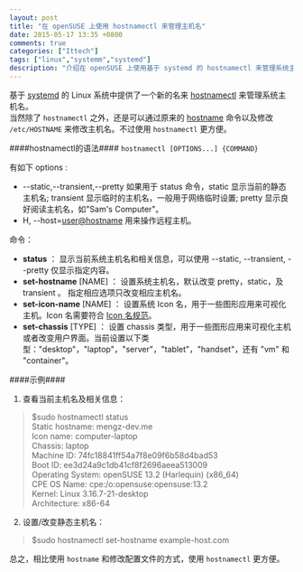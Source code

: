 ```yaml
---
layout: post
title: "在 openSUSE 上使用 hostnamectl 来管理主机名"
date: 2015-05-17 13:35 +0800
comments: true
categories: ["Ittech"]
tags: ["linux","systemm","systemd"]
description: "介绍在 openSUSE 上使用基于 systemd 的 hostnamectl 来管理系统主机名"
---
```


基于 [systemd](link_wiki_systemd) 的 Linux 系统中提供了一个新的名来 [hostnamectl](link_man_hnc) 来管理系统主机名。  
当然除了 `hostnamectl` 之外，还是可以通过原来的 [hostname](link_man_hostname) 命令以及修改 `/etc/HOSTNAME` 来修改主机名。不过使用 `hostnamectl` 更方便。  
<!-- more -->

####hostnamectl的语法####
`hostnamectl [OPTIONS...] {COMMAND}`  

有如下 options :  
- --static,--transient,--pretty 如果用于 status 命令，static 显示当前的静态主机名; transient 显示临时的主机名，一般用于网络临时设置; pretty 显示良好阅读主机名，如"Sam's Computer"。  
- H, --host=<user@hostname> 用来操作远程主机。  
  
命令：  
- **status** ： 显示当前系统主机名和相关信息，可以使用 --static, --transient, --pretty 仅显示指定内容。  
- **set-hostname** [NAME] ： 设置系统主机名，默认改变 pretty，static，及 transient 。 指定相应选项只改变相应主机名。  
- **set-icon-name** [NAME] ： 设置系统 Icon 名，用于一些图形应用来可视化主机。Icon 名需要符合 [Icon 名规范](link_icon_name)。  
- **set-chassis** [TYPE] ： 设置 chassis 类型，用于一些图形应用来可视化主机或者改变用户界面。当前设置以下类型："desktop"，"laptop"，"server"，"tablet"，"handset"，还有 "vm" 和 "container"。  

####示例####
1. 查看当前主机名及相关信息：  
> $sudo hostnamectl status  
>   Static hostname: mengz-dev.me  
>         Icon name: computer-laptop  
>           Chassis: laptop  
>        Machine ID: 74fc18841ff54a7f8e09f6b58d4bad53  
>           Boot ID: ee3d24a9c1db41cf8f2696aeea513009  
>  Operating System: openSUSE 13.2 (Harlequin) (x86_64)  
>       CPE OS Name: cpe:/o:opensuse:opensuse:13.2  
>            Kernel: Linux 3.16.7-21-desktop  
>      Architecture: x86-64  

  
2. 设置/改变静态主机名： 
> $sudo hostnamectl set-hostname example-host.com  

总之，相比使用 `hostname` 和修改配置文件的方式，使用 `hostnamectl` 更方便。   

[link_wiki_systemd]: https://zh.wikipedia.org/wiki/Systemd  
[link_man_hnc]: http://www.freedesktop.org/software/systemd/man/hostnamectl.html  
[link_man_hostname]: http://linux.die.net/man/1/hostname  
[link_icon_name]: http://standards.freedesktop.org/icon-naming-spec/icon-naming-spec-latest.html
